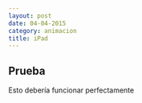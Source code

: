 ```yaml
---
layout: post
date: 04-04-2015
category: animacion
title: iPad
---
```


## Prueba 

Esto debería funcionar perfectamente 
